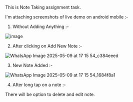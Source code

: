 This is Note Taking assignment task.

I'm attaching screenshots of live demo on android mobile :-


1) Without Adding Anything :-

![image](https://github.com/user-attachments/assets/8a09f19e-d017-48fd-be38-31fe0cff93ad)


2) After clicking on Add New Note :-

![WhatsApp Image 2025-05-09 at 17 15 54_c384eeed](https://github.com/user-attachments/assets/cd4fcbf6-8da7-4e16-adff-00a44d2bfa47)

3) New Note Added :-

![WhatsApp Image 2025-05-09 at 17 15 54_1684f8a1](https://github.com/user-attachments/assets/73efdf32-80a1-4f4c-9406-292c5353a12e)

4) After long tap on a note :-

There will be option to delete and edit note.
